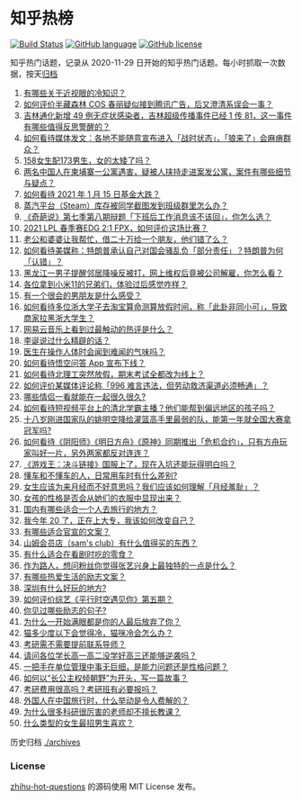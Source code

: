 # 知乎热榜
[![Build Status](https://github.com/ToWeLong/zhihu-hot-questions/workflows/CI/badge.svg)](https://github.com/ToWeLong/zhihu-hot-questions/actions)
[![GitHub language](https://img.shields.io/badge/language-golang-orange.svg)](https://golang.org/)
[![GitHub license](https://img.shields.io/github/license/ToWeLong/zhihu-hot-questions)](https://github.com/ToWeLong/zhihu-hot-questions/blob/main/LICENSE)

知乎热门话题，记录从 2020-11-29 日开始的知乎热门话题。每小时抓取一次数据，按天[归档](./archives)

<!-- BEGIN -->

1. [有哪些关于近视眼的冷知识？](https://www.zhihu.com/question/437446126)
1. [如何评价半藏森林 COS 春丽疑似接到腾讯广告，后又澄清系误会一事？](https://www.zhihu.com/question/439594856)
1. [吉林通化新增 49 例无症状感染者，吉林超级传播事件已经 1 传 81，这一事件有哪些值得反思警醒的？](https://www.zhihu.com/question/439640554)
1. [如何看待媒体发文：各地不能随意宣布进入「战时状态」，「狼来了」会麻痹群众？](https://www.zhihu.com/question/439609149)
1. [158女生配173男生，女的太矮了吗？](https://www.zhihu.com/question/438744019)
1. [两名中国人在柬埔寨一公寓遇害，疑被人挟持走进案发公寓，案件有哪些细节与疑点？](https://www.zhihu.com/question/439363050)
1. [如何看待 2021 年 1 月 15 日基金大跌？](https://www.zhihu.com/question/439488842)
1. [蒸汽平台（Steam）库存被同学截图发到班级群里怎么办？](https://www.zhihu.com/question/397721693)
1. [《奇葩说》第七季第八期辩题「下班后工作消息该不该回」，你怎么选？](https://www.zhihu.com/question/439692187)
1. [2021 LPL 春季赛EDG 2:1 FPX，如何评价这场比赛？](https://www.zhihu.com/question/439678590)
1. [老公和婆婆让我帮忙，借二十万给一个朋友，他们错了么？](https://www.zhihu.com/question/438988401)
1. [如何看待美媒称：特朗普承认自己对国会骚乱负「部分责任」？特朗普为何「认错」？](https://www.zhihu.com/question/439017559)
1. [黑龙江一男子提醒邻居降噪反被打，网上维权后竟被公司解雇，你怎么看？](https://www.zhihu.com/question/439492690)
1. [各位拿到小米11的兄弟们，体验过后感觉咋样？](https://www.zhihu.com/question/437497000)
1. [有一个很会的男朋友是什么感受？](https://www.zhihu.com/question/391872560)
1. [如何看待多位浙大学子去淘宝算命测算放假时间，称「此卦非同小可」，导致商家拉黑浙大学生？](https://www.zhihu.com/question/439266362)
1. [网易云音乐上看到过最触动的热评是什么？](https://www.zhihu.com/question/323985794)
1. [李诞说过什么精辟的话？](https://www.zhihu.com/question/307391327)
1. [医生在操作人体时会闻到难闻的气味吗？](https://www.zhihu.com/question/438372820)
1. [如何看待悟空问答 App 宣布下线？](https://www.zhihu.com/question/439340180)
1. [如何看待北理工突然放假，期末考试全都改为线上？](https://www.zhihu.com/question/439582454)
1. [如何评价某媒体评论称「996 难言违法，但劳动救济渠道必须畅通」？](https://www.zhihu.com/question/439481745)
1. [哪些情侣一看就能在一起很久很久?](https://www.zhihu.com/question/309398217)
1. [如何看待短视频平台上的清北学霸主播？他们能帮到偏远地区的孩子吗？](https://www.zhihu.com/question/439505036)
1. [十八岁刚进国家队的姚明空降给灌篮高手里最弱的队，能第一年就全国大赛拿冠军吗?](https://www.zhihu.com/question/438405250)
1. [如何看待《阴阳师》《明日方舟》《原神》同期推出「危机合约」，只有方舟玩家叫好一片，另外两家都反对连连？](https://www.zhihu.com/question/439622032)
1. [《游戏王：决斗链接》国服上了，现在入坑还能玩得明白吗？](https://www.zhihu.com/question/436884558)
1. [懂车和不懂车的人，日常用车时有什么差别?](https://www.zhihu.com/question/323302262)
1. [女生应该为来月经而不好意思吗？我们应该如何理解「月经羞耻」？](https://www.zhihu.com/question/439002774)
1. [女孩的性格是否会从她们的衣服中显现出来？](https://www.zhihu.com/question/421780799)
1. [国内有哪些适合一个人去旅行的地方？](https://www.zhihu.com/question/318166662)
1. [我今年 20 了，正在上大专，我该如何改变自己？](https://www.zhihu.com/question/303962412)
1. [有哪些适合官宣的文案？](https://www.zhihu.com/question/436157838)
1. [山姆会员店（sam's club）有什么值得买的东西？](https://www.zhihu.com/question/58897556)
1. [有什么适合在看剧时吃的零食？](https://www.zhihu.com/question/430963011)
1. [作为路人，想问粉丝你觉得张艺兴身上最独特的一点是什么？](https://www.zhihu.com/question/439467728)
1. [有哪些热爱生活的励志文案？](https://www.zhihu.com/question/431166795)
1. [深圳有什么好玩的地方?](https://www.zhihu.com/question/23191525)
1. [如何评价综艺《平行时空遇见你》第五期？](https://www.zhihu.com/question/439440841)
1. [你见过哪些励志的句子?](https://www.zhihu.com/question/407149621)
1. [为什么一开始满眼都是你的人最后放弃了你？](https://www.zhihu.com/question/437654996)
1. [猫多少度以下会觉得冷，猫咪冷会怎么办？](https://www.zhihu.com/question/418412189)
1. [考研需不需要提前联系导师？](https://www.zhihu.com/question/333895524)
1. [请问各位学长高一高二没学好高三还能够逆袭吗？](https://www.zhihu.com/question/437098067)
1. [一把手在单位管理中事无巨细，是能力问题还是性格问题？](https://www.zhihu.com/question/436496164)
1. [如何以“长公主权倾朝野”为开头，写一篇故事？](https://www.zhihu.com/question/402010747)
1. [考研费用很高吗？考研班有必要报吗？](https://www.zhihu.com/question/306512527)
1. [外国人在中国旅行时，什么举动是令人费解的？](https://www.zhihu.com/question/438531327)
1. [为什么很多科研很厉害的老师却不擅长教课？](https://www.zhihu.com/question/28692518)
1. [什么类型的女生最招男生喜欢？](https://www.zhihu.com/question/410755157)

<!-- END -->

历史归档 [./archives](./archives)


### License
[zhihu-hot-questions](https://github.com/towelong/zhihu-hot-questions) 的源码使用 MIT License 发布。